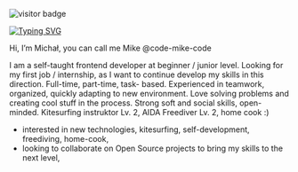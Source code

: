 
![visitor badge](https://visitor-badge.laobi.icu/badge?page_id=code-mike-code.visitor-badge&left_color=silver&right_color=yellow&left_text=visitors)


[![Typing SVG](https://readme-typing-svg.demolab.com?font=Rubik+Doodle+Shadow&size=40&pause=1000&color=939597&background=F5DF4D&center=true&vCenter=true&random=false&width=1100&height=120&lines=Hello%2C+im+Mike+;Junior+Frontend+Developer+)](https://git.io/typing-svg)



Hi, I’m Michał, you can call me Mike @code-mike-code

I am a self-taught frontend developer at beginner / junior level. 
Looking for my first job / internship, as I want to continue develop my skills in this direction. 
Full-time, part-time, task- based. Experienced in teamwork, organized, quickly adapting to new environment. 
Love solving problems and creating cool stuff in the process. Strong soft and social skills, open-minded. 
Kitesurfing instruktor Lv. 2, AIDA Freediver Lv. 2, home cook :)

- interested in new technologies, kitesurfing, self-development, freediving, home-cook,
- looking to collaborate on Open Source projects to bring my skills to the next level,


